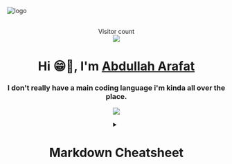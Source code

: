 ![logo](https://media.githubusercontent.com/media/dolosarafat/dolosarafat.github.io/main/gif/pre.gif)

<p align="center"> 
  <br>Visitor count<br>
  <img src="https://profile-counter.glitch.me/dolosarafat/count.svg"/>
</p>

<h1 align="center">Hi 😁🔫, I'm <a href="https://dolosarafat.github.io">Abdullah Arafat</a></h1>
<h3 align="center">I don't really have a main coding language i'm kinda all over the place.</h3>

<!-- ![github contribution grid snake animation](https://raw.githubusercontent.com/dolosarafat/dolosarafat/output/github-contribution-grid-snake-dark.svg#gh-dark-mode-only)![github contribution grid snake animation](https://raw.githubusercontent.com/dolosarafat/dolosarafat/output/github-contribution-grid-snake.svg#gh-light-mode-only) -->

<p align="center">
<img src="https://www.bing.com/th?id=OSB.5SuJNqkJ0qtt8C8mml%7Cv5w--.png&pid=MSports&w=48&h=48&qlt=90&c=1&rs=1&dpr=2&p=0">
</p>

<details align="center">
  <summary><h1>Markdown Cheatsheet</h1></summary>

<details>
  <summary>Headings</summary>
  
  ```
  # H1
  ## H2
  ### H3
  #### H4
  ##### H5
  ###### H6
  ```
</details>

<details>
  <summary>Emphasis</summary>
  
  ```
  **bold text**
  *italicized text*
  ```
</details>

<details>
  <summary>Quotes</summary>
  
  ```
  > blockquote
  ```
</details>

<details>
  <summary>Lists</summary>
  
  ```
  - Unordered list item
  1. Ordered list item
  ```
</details>

<details>
  <summary>Code</summary>
  
  ```
  `inline code`
  ```
  <pre>
  ```(optional language here)
  code block
  ```</pre>
</details>

<details>
  <summary>Links</summary>
  
  ```
  [link text](link URL)
  ```
</details>

<details>
  <summary>Images</summary>
  
  ```
  ![alt text](image URL)
  ```
</details>

<details>
  <summary>Tables</summary>
  
  ```
  | Column 1 | Column 2 |
  | -------- | -------- |
  | Row 1, Column 1 | Row 1, Column 2 |
  | Row 2, Column 1 | Row 2, Column 2 |
  ```
</details>

<details>
  <summary>Footnotes</summary>
  
  ```
  Here's a sentence with a footnote. [^1]

  [^1]: This is the footnote.
  ```
</details>

<details>
  <summary>Strikethrough</summary>
  
  ```
  ~~strikethrough text~~
  ```
</details>

<details>
  <summary>Task Lists</summary>
  
  ```
  - [x] Completed task
  - [ ] Incomplete task
  ```
</details>

<details>
  <summary>Emoji</summary>
  
  ```
  :smiley:
  ```
</details>

<details>
  <summary>Superscript and Subscript</summary>
  
  ```
  Superscript: X^2^
  Subscript: H~2~O
  ```
</details>

<details>
  <summary>Other</summary>
  
  ```
  ==highlighted text==
  ```
  
  ```
  ### Heading {#custom-id}
  ```
  ```
  <details>
    <summary>Dropdown</summary>
    Dropdown content
  <details>
  ```
</details>
Give a salt grain of credit by mentioning my username <b>@DolosArafat</b> in your project
</details>
